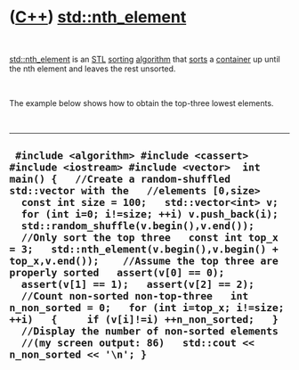 



 

 

 

 

 

([C++](Cpp.htm)) [std::nth\_element](CppNth_element.htm)
========================================================

 

[std::nth\_element](CppNth_element.htm) is an [STL](CppStl.htm)
[sorting](CppSort.htm) [algorithm](CppAlgorithm.htm) that
[sorts](CppSort.htm) a [container](CppContainer.htm) up until the nth
element and leaves the rest unsorted.

 

The example below shows how to obtain the top-three lowest elements.

 

  -----------------------------------------------------------------------------------------------------------------------------------------------------------------------------------------------------------------------------------------------------------------------------------------------------------------------------------------------------------------------------------------------------------------------------------------------------------------------------------------------------------------------------------------------------------------------------------------------------------------------------------------------------------------------------------------------------------------------------------------------------------------------------------------------
  ` #include <algorithm> #include <cassert> #include <iostream> #include <vector>  int main() {   //Create a random-shuffled std::vector with the   //elements [0,size>   const int size = 100;   std::vector<int> v;   for (int i=0; i!=size; ++i) v.push_back(i);   std::random_shuffle(v.begin(),v.end());    //Only sort the top three   const int top_x = 3;   std::nth_element(v.begin(),v.begin() + top_x,v.end());    //Assume the top three are properly sorted   assert(v[0] == 0);   assert(v[1] == 1);   assert(v[2] == 2);    //Count non-sorted non-top-three   int n_non_sorted = 0;   for (int i=top_x; i!=size; ++i)   {     if (v[i]!=i) ++n_non_sorted;   }   //Display the number of non-sorted elements   //(my screen output: 86)   std::cout << n_non_sorted << '\n'; }`
  -----------------------------------------------------------------------------------------------------------------------------------------------------------------------------------------------------------------------------------------------------------------------------------------------------------------------------------------------------------------------------------------------------------------------------------------------------------------------------------------------------------------------------------------------------------------------------------------------------------------------------------------------------------------------------------------------------------------------------------------------------------------------------------------------

 

 

 

 

 





 



